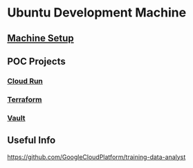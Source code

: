 # Ubuntu Development Machine

## [Machine Setup](setup/README.md)

## POC Projects

### [Cloud Run](run/README.md)

### [Terraform](tf/README.md)

### [Vault](vault/README.md)

## Useful Info

https://github.com/GoogleCloudPlatform/training-data-analyst



